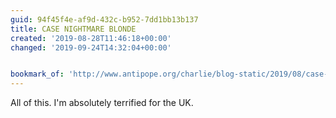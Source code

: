 ```yaml
---
guid: 94f45f4e-af9d-432c-b952-7dd1bb13b137
title: CASE NIGHTMARE BLONDE
created: '2019-08-28T11:46:18+00:00'
changed: '2019-09-24T14:32:04+00:00'


bookmark_of: 'http://www.antipope.org/charlie/blog-static/2019/08/case-nightmare-blonde.html'
---
```


All of this. I'm absolutely terrified for the UK. 
